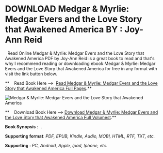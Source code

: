  **DOWNLOAD Medgar & Myrlie: Medgar Evers and the Love Story that Awakened America BY : Joy-Ann Reid**
=====================================================================================================

  Read Online Medgar & Myrlie: Medgar Evers and the Love Story that Awakened America PDF by Joy-Ann Reid is a great book to read and that's why I recommend reading or downloading ebook Medgar & Myrlie: Medgar Evers and the Love Story that Awakened America for free in any format with visit the link button below.

**    Read Book Here ==>  [Read Medgar & Myrlie: Medgar Evers and the Love Story that Awakened America Full Pages](https://goodreadbook.site/?book=0063068796).**

![Medgar & Myrlie: Medgar Evers and the Love Story that Awakened America](https://i.gr-assets.com/images/S/compressed.photo.goodreads.com/books/1699367272l/78132243.jpg)

**    Download Book Here ==> [Download Medgar & Myrlie: Medgar Evers and the Love Story that Awakened America Full Volumest](https://goodreadbook.site/?book=0063068796).**

**Book Synopsis** :  .

**Supporting format**: _PDF, EPUB, Kindle, Audio, MOBI, HTML, RTF, TXT, etc._

**Supporting** : _PC, Android, Apple, Ipad, Iphone, etc._